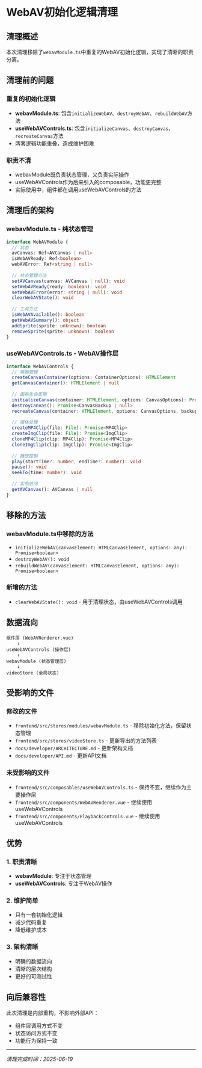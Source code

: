 # WebAV初始化逻辑清理

## 清理概述

本次清理移除了`webavModule.ts`中重复的WebAV初始化逻辑，实现了清晰的职责分离。

## 清理前的问题

### 重复的初始化逻辑
- **webavModule.ts**: 包含`initializeWebAV`、`destroyWebAV`、`rebuildWebAV`方法
- **useWebAVControls.ts**: 包含`initializeCanvas`、`destroyCanvas`、`recreateCanvas`方法
- 两套逻辑功能重叠，造成维护困难

### 职责不清
- webavModule既负责状态管理，又负责实际操作
- useWebAVControls作为后来引入的composable，功能更完整
- 实际使用中，组件都在调用useWebAVControls的方法

## 清理后的架构

### webavModule.ts - 纯状态管理
```typescript
interface WebAVModule {
  // 状态
  avCanvas: Ref<AVCanvas | null>
  isWebAVReady: Ref<boolean>
  webAVError: Ref<string | null>
  
  // 状态管理方法
  setAVCanvas(canvas: AVCanvas | null): void
  setWebAVReady(ready: boolean): void
  setWebAVError(error: string | null): void
  clearWebAVState(): void
  
  // 工具方法
  isWebAVAvailable(): boolean
  getWebAVSummary(): object
  addSprite(sprite: unknown): boolean
  removeSprite(sprite: unknown): boolean
}
```

### useWebAVControls.ts - WebAV操作层
```typescript
interface WebAVControls {
  // 容器管理
  createCanvasContainer(options: ContainerOptions): HTMLElement
  getCanvasContainer(): HTMLElement | null
  
  // 画布生命周期
  initializeCanvas(container: HTMLElement, options: CanvasOptions): Promise<void>
  destroyCanvas(): Promise<CanvasBackup | null>
  recreateCanvas(container: HTMLElement, options: CanvasOptions, backup?: CanvasBackup): Promise<void>
  
  // 媒体处理
  createMP4Clip(file: File): Promise<MP4Clip>
  createImgClip(file: File): Promise<ImgClip>
  cloneMP4Clip(clip: MP4Clip): Promise<MP4Clip>
  cloneImgClip(clip: ImgClip): Promise<ImgClip>
  
  // 播放控制
  play(startTime?: number, endTime?: number): void
  pause(): void
  seekTo(time: number): void
  
  // 实例访问
  getAVCanvas(): AVCanvas | null
}
```

## 移除的方法

### webavModule.ts中移除的方法
- `initializeWebAV(canvasElement: HTMLCanvasElement, options: any): Promise<boolean>`
- `destroyWebAV(): void`
- `rebuildWebAV(canvasElement: HTMLCanvasElement, options: any): Promise<boolean>`

### 新增的方法
- `clearWebAVState(): void` - 用于清理状态，由useWebAVControls调用

## 数据流向

```
组件层 (WebAVRenderer.vue)
    ↓
useWebAVControls (操作层)
    ↓
webavModule (状态管理层)
    ↓
videoStore (全局状态)
```

## 受影响的文件

### 修改的文件
- `frontend/src/stores/modules/webavModule.ts` - 移除初始化方法，保留状态管理
- `frontend/src/stores/videoStore.ts` - 更新导出的方法列表
- `docs/developer/ARCHITECTURE.md` - 更新架构文档
- `docs/developer/API.md` - 更新API文档

### 未受影响的文件
- `frontend/src/composables/useWebAVControls.ts` - 保持不变，继续作为主要操作层
- `frontend/src/components/WebAVRenderer.vue` - 继续使用useWebAVControls
- `frontend/src/components/PlaybackControls.vue` - 继续使用useWebAVControls

## 优势

### 1. 职责清晰
- **webavModule**: 专注于状态管理
- **useWebAVControls**: 专注于WebAV操作

### 2. 维护简单
- 只有一套初始化逻辑
- 减少代码重复
- 降低维护成本

### 3. 架构清晰
- 明确的数据流向
- 清晰的层次结构
- 更好的可测试性

## 向后兼容性

此次清理是内部重构，不影响外部API：
- 组件层调用方式不变
- 状态访问方式不变
- 功能行为保持一致

---

*清理完成时间：2025-06-19*
